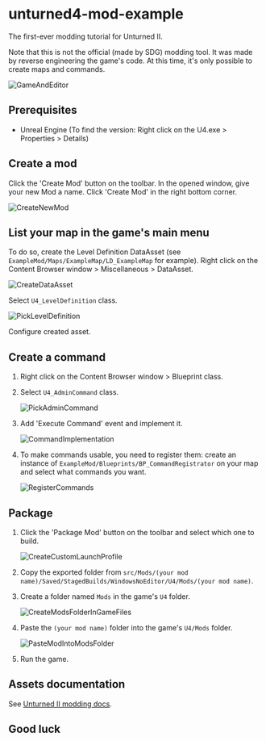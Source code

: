 # unturned4-mod-example

The first-ever modding tutorial for Unturned II.

Note that this is not the official (made by SDG) modding tool. It was made by reverse engineering the game's code. At
this time, it's only possible to create maps and commands.

![GameAndEditor](assets/images/GameAndEditor.png)

## Prerequisites

- Unreal Engine (To find the version: Right click on the U4.exe > Properties > Details)

## Create a mod

Click the 'Create Mod' button on the toolbar. In the opened window, give your new Mod a name. Click 'Create Mod' in the
right bottom corner.

![CreateNewMod](assets/images/CreateNewMod.png)

## List your map in the game's main menu

To do so, create the Level Definition DataAsset
(see `ExampleMod/Maps/ExampleMap/LD_ExampleMap` for example). Right click on the Content Browser window >
Miscellaneous > DataAsset.

![CreateDataAsset](assets/images/CreateDataAsset.png)

Select `U4_LevelDefinition` class.

![PickLevelDefinition](assets/images/PickLevelDefinition.png)

Configure created asset.

## Create a command

1. Right click on the Content Browser window > Blueprint class.

2. Select `U4_AdminCommand` class.

   ![PickAdminCommand](assets/images/PickAdminCommand.png)

3. Add 'Execute Command' event and implement it.

   ![CommandImplementation](assets/images/CommandImplementation.png)

4. To make commands usable, you need to register them: create an instance
   of `ExampleMod/Blueprints/BP_CommandRegistrator` on your map and select what commands you want.

   ![RegisterCommands](assets/images/RegisterCommands.png)

## Package

1. Click the 'Package Mod' button on the toolbar and select which one to build.

   ![CreateCustomLaunchProfile](assets/images/PackageMod.png)

2. Copy the exported folder from `src/Mods/(your mod name)/Saved/StagedBuilds/WindowsNoEditor/U4/Mods/(your mod name)`.

3. Create a folder named `Mods` in the game's `U4` folder.

   ![CreateModsFolderInGameFiles](assets/images/CreateModsFolderInGameFiles.png)

4. Paste the `(your mod name)` folder into the game's `U4/Mods` folder.

   ![PasteModIntoModsFolder](assets/images/PasteModIntoModsFolder.png)

5. Run the game.

## Assets documentation

See [Unturned II modding docs](https://wiki.smartlydressedgames.com/wiki/Modding).

## Good luck
